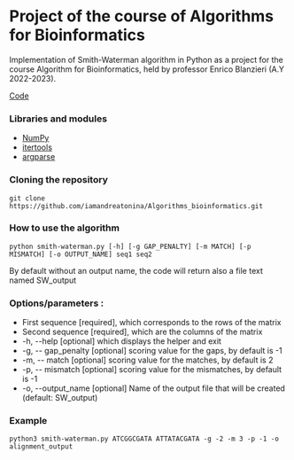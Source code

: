 # Project of the course of Algorithms for Bioinformatics

Implementation of Smith-Waterman algorithm in Python as a project for the course Algorithm for Bioinformatics, held by professor Enrico Blanzieri (A.Y 2022-2023).

[Code](https://github.com/iamandreatonina/Algorithms_bioinformatics/blob/main/Code/smith-waterman.py)

### Libraries and modules 
* [NumPy](https://numpy.org/)
* [itertools](https://docs.python.org/3/library/itertools.html)
* [argparse](https://docs.python.org/3/library/argparse.html)


### Cloning the repository
```
git clone https://github.com/iamandreatonina/Algorithms_bioinformatics.git
```
### How to use the algorithm 
```
python smith-waterman.py [-h] [-g GAP_PENALTY] [-m MATCH] [-p MISMATCH] [-o OUTPUT_NAME] seq1 seq2
```
By default without an output name, the code will return also a file text named SW_output

### Options/parameters : 
 * First sequence [required], which corresponds to the rows of the matrix
 * Second sequence [required], which are the columns of the matrix
 * -h, --help [optional] which displays the helper and exit
 * -g, -- gap_penalty [optional] scoring value for the gaps, by default is -1
 * -m, -- match [optional] scoring value for the matches, by default is 2
 * -p, -- mismatch [optional] scoring value for the mismatches, by default is -1
 * -o, --output_name [optional] Name of the output file that will be created (default: SW_output)
 
### Example 
```
python3 smith-waterman.py ATCGGCGATA ATTATACGATA -g -2 -m 3 -p -1 -o alignment_output
```
